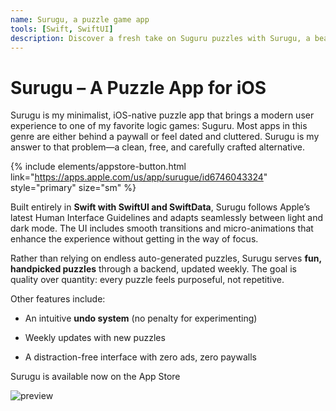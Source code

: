 ```yaml
---
name: Surugu, a puzzle game app
tools: [Swift, SwiftUI]
description: Discover a fresh take on Suguru puzzles with Surugu, a beautifully designed app that’s simple, elegant, and endlessly satisfying. Whether you're new to logic puzzles or a seasoned solver, Surugu offers a calming, focused experience—no ads, no clutter, just pure logic.
---
```


# Surugu – A Puzzle App for iOS

Surugu is my minimalist, iOS-native puzzle app that brings a modern user experience to one of my favorite logic games: Suguru. Most apps in this genre are either behind a paywall or feel dated and cluttered. Surugu is my answer to that problem—a clean, free, and carefully crafted alternative.

{% include elements/appstore-button.html link="https://apps.apple.com/us/app/surugue/id6746043324" style="primary" size="sm" %}


Built entirely in **Swift with SwiftUI and SwiftData**, Surugu follows Apple’s latest Human Interface Guidelines and adapts seamlessly between light and dark mode. The UI includes smooth transitions and micro-animations that enhance the experience without getting in the way of focus.

Rather than relying on endless auto-generated puzzles, Surugu serves **fun, handpicked puzzles** through a backend, updated weekly. The goal is quality over quantity: every puzzle feels purposeful, not repetitive.

Other features include:
- An intuitive **undo system** (no penalty for experimenting)

- Weekly updates with new puzzles

- A distraction-free interface with zero ads, zero paywalls

Surugu is available now on the App Store

![preview]()

##

<!--
<p class="text-center">
{% include elements/button.html link="https://github.com/YoussefRaafatNasry/portfolYOU" text="Learn More" %}
</p>
-->